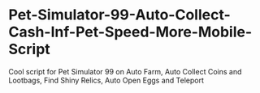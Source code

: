 # Pet-Simulator-99-Auto-Collect-Cash-Inf-Pet-Speed-More-Mobile-Script
Cool script for Pet Simulator 99 on Auto Farm, Auto Collect Coins and Lootbags, Find Shiny Relics, Auto Open Eggs and Teleport
